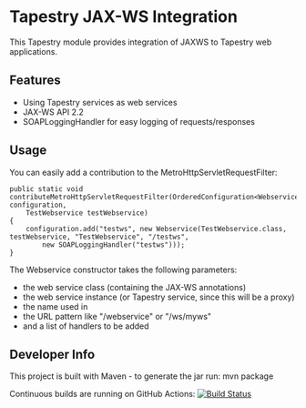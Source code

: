 # Tapestry JAX-WS Integration

This Tapestry module provides integration of JAXWS to Tapestry web applications.

## Features

 * Using Tapestry services as web services
 * JAX-WS API 2.2
 * SOAPLoggingHandler for easy logging of requests/responses

## Usage
 
You can easily add a contribution to the MetroHttpServletRequestFilter:
 
	public static void contributeMetroHttpServletRequestFilter(OrderedConfiguration<Webservice> configuration,
		TestWebservice testWebservice)
	{
		configuration.add("testws", new Webservice(TestWebservice.class, testWebservice, "TestWebservice", "/testws",
			new SOAPLoggingHandler("testws")));
	}

The Webservice constructor takes the following parameters:

 * the web service class (containing the JAX-WS annotations)
 * the web service instance (or Tapestry service, since this will be a proxy)
 * the name used in 
 * the URL pattern like "/webservice" or "/ws/myws"
 * and a list of handlers to be added
 
## Developer Info

This project is built with Maven - to generate the jar run: mvn package 

Continuous builds are running on GitHub Actions: [![Build Status](https://github.com/derkoe/tapestry-jaxws/workflows/Build/badge.svg)](https://github.com/derkoe/tapestry-jaxws/actions)

